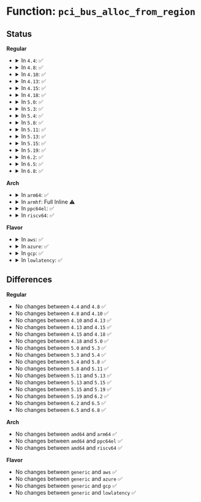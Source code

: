 # Function: <code>pci_bus_alloc_from_region</code>

## Status
<b>Regular</b>
<ul>
<li>
<details>
<summary>In <code>4.4</code>: ✅</summary>

```c
int pci_bus_alloc_from_region(struct pci_bus *bus, struct resource *res, resource_size_t size, resource_size_t align, resource_size_t min, long unsigned int type_mask, resource_size_t (*alignf)(void *, const struct resource *, resource_size_t, resource_size_t), void *alignf_data, struct pci_bus_region *region);
```

**Collision:** Unique Static

**Inline:** No

**Transformation:** False

**Instances:**

```
In drivers/pci/bus.c (ffffffff8142f300)
Location: drivers/pci/bus.c:126
Inline: False
```
**Symbols:**

```
ffffffff8142f300-ffffffff8142f4d7: pci_bus_alloc_from_region (STB_LOCAL)
```
</details>
</li>
<li>
<details>
<summary>In <code>4.8</code>: ✅</summary>

```c
int pci_bus_alloc_from_region(struct pci_bus *bus, struct resource *res, resource_size_t size, resource_size_t align, resource_size_t min, long unsigned int type_mask, resource_size_t (*alignf)(void *, const struct resource *, resource_size_t, resource_size_t), void *alignf_data, struct pci_bus_region *region);
```

**Collision:** Unique Static

**Inline:** No

**Transformation:** False

**Instances:**

```
In drivers/pci/bus.c (ffffffff8147a970)
Location: drivers/pci/bus.c:155
Inline: False
```
**Symbols:**

```
ffffffff8147a970-ffffffff8147ab54: pci_bus_alloc_from_region (STB_LOCAL)
```
</details>
</li>
<li>
<details>
<summary>In <code>4.10</code>: ✅</summary>

```c
int pci_bus_alloc_from_region(struct pci_bus *bus, struct resource *res, resource_size_t size, resource_size_t align, resource_size_t min, long unsigned int type_mask, resource_size_t (*alignf)(void *, const struct resource *, resource_size_t, resource_size_t), void *alignf_data, struct pci_bus_region *region);
```

**Collision:** Unique Static

**Inline:** No

**Transformation:** False

**Instances:**

```
In drivers/pci/bus.c (ffffffff8149bdf0)
Location: drivers/pci/bus.c:155
Inline: False
```
**Symbols:**

```
ffffffff8149bdf0-ffffffff8149bfd4: pci_bus_alloc_from_region (STB_LOCAL)
```
</details>
</li>
<li>
<details>
<summary>In <code>4.13</code>: ✅</summary>

```c
int pci_bus_alloc_from_region(struct pci_bus *bus, struct resource *res, resource_size_t size, resource_size_t align, resource_size_t min, long unsigned int type_mask, resource_size_t (*alignf)(void *, const struct resource *, resource_size_t, resource_size_t), void *alignf_data, struct pci_bus_region *region);
```

**Collision:** Unique Static

**Inline:** No

**Transformation:** False

**Instances:**

```
In drivers/pci/bus.c (ffffffff814a5bd0)
Location: drivers/pci/bus.c:155
Inline: False
```
**Symbols:**

```
ffffffff814a5bd0-ffffffff814a5d9f: pci_bus_alloc_from_region (STB_LOCAL)
```
</details>
</li>
<li>
<details>
<summary>In <code>4.15</code>: ✅</summary>

```c
int pci_bus_alloc_from_region(struct pci_bus *bus, struct resource *res, resource_size_t size, resource_size_t align, resource_size_t min, long unsigned int type_mask, resource_size_t (*alignf)(void *, const struct resource *, resource_size_t, resource_size_t), void *alignf_data, struct pci_bus_region *region);
```

**Collision:** Unique Static

**Inline:** No

**Transformation:** False

**Instances:**

```
In drivers/pci/bus.c (ffffffff814e4a10)
Location: drivers/pci/bus.c:155
Inline: False
```
**Symbols:**

```
ffffffff814e4a10-ffffffff814e4bdf: pci_bus_alloc_from_region (STB_LOCAL)
```
</details>
</li>
<li>
<details>
<summary>In <code>4.18</code>: ✅</summary>

```c
int pci_bus_alloc_from_region(struct pci_bus *bus, struct resource *res, resource_size_t size, resource_size_t align, resource_size_t min, long unsigned int type_mask, resource_size_t (*alignf)(void *, const struct resource *, resource_size_t, resource_size_t), void *alignf_data, struct pci_bus_region *region);
```

**Collision:** Unique Static

**Inline:** No

**Transformation:** False

**Instances:**

```
In drivers/pci/bus.c (ffffffff81513ee0)
Location: drivers/pci/bus.c:154
Inline: False
```
**Symbols:**

```
ffffffff81513ee0-ffffffff815140b4: pci_bus_alloc_from_region (STB_LOCAL)
```
</details>
</li>
<li>
<details>
<summary>In <code>5.0</code>: ✅</summary>

```c
int pci_bus_alloc_from_region(struct pci_bus *bus, struct resource *res, resource_size_t size, resource_size_t align, resource_size_t min, long unsigned int type_mask, resource_size_t (*alignf)(void *, const struct resource *, resource_size_t, resource_size_t), void *alignf_data, struct pci_bus_region *region);
```

**Collision:** Unique Static

**Inline:** No

**Transformation:** False

**Instances:**

```
In drivers/pci/bus.c (ffffffff81529640)
Location: drivers/pci/bus.c:154
Inline: False
```
**Symbols:**

```
ffffffff81529640-ffffffff81529814: pci_bus_alloc_from_region (STB_LOCAL)
```
</details>
</li>
<li>
<details>
<summary>In <code>5.3</code>: ✅</summary>

```c
int pci_bus_alloc_from_region(struct pci_bus *bus, struct resource *res, resource_size_t size, resource_size_t align, resource_size_t min, long unsigned int type_mask, resource_size_t (*alignf)(void *, const struct resource *, resource_size_t, resource_size_t), void *alignf_data, struct pci_bus_region *region);
```

**Collision:** Unique Static

**Inline:** No

**Transformation:** False

**Instances:**

```
In drivers/pci/bus.c (ffffffff815588c0)
Location: drivers/pci/bus.c:154
Inline: False
```
**Symbols:**

```
ffffffff815588c0-ffffffff81558a94: pci_bus_alloc_from_region (STB_LOCAL)
```
</details>
</li>
<li>
<details>
<summary>In <code>5.4</code>: ✅</summary>

```c
int pci_bus_alloc_from_region(struct pci_bus *bus, struct resource *res, resource_size_t size, resource_size_t align, resource_size_t min, long unsigned int type_mask, resource_size_t (*alignf)(void *, const struct resource *, resource_size_t, resource_size_t), void *alignf_data, struct pci_bus_region *region);
```

**Collision:** Unique Static

**Inline:** No

**Transformation:** False

**Instances:**

```
In drivers/pci/bus.c (ffffffff81579e50)
Location: drivers/pci/bus.c:154
Inline: False
```
**Symbols:**

```
ffffffff81579e50-ffffffff8157a024: pci_bus_alloc_from_region (STB_LOCAL)
```
</details>
</li>
<li>
<details>
<summary>In <code>5.8</code>: ✅</summary>

```c
int pci_bus_alloc_from_region(struct pci_bus *bus, struct resource *res, resource_size_t size, resource_size_t align, resource_size_t min, long unsigned int type_mask, resource_size_t (*alignf)(void *, const struct resource *, resource_size_t, resource_size_t), void *alignf_data, struct pci_bus_region *region);
```

**Collision:** Unique Static

**Inline:** No

**Transformation:** False

**Instances:**

```
In drivers/pci/bus.c (ffffffff8161ee90)
Location: drivers/pci/bus.c:154
Inline: False
Direct callers:
  - drivers/pci/bus.c:pci_bus_alloc_resource
  - drivers/pci/bus.c:pci_bus_alloc_resource
```
**Symbols:**

```
ffffffff8161ee90-ffffffff8161f0b0: pci_bus_alloc_from_region (STB_LOCAL)
```
</details>
</li>
<li>
<details>
<summary>In <code>5.11</code>: ✅</summary>

```c
int pci_bus_alloc_from_region(struct pci_bus *bus, struct resource *res, resource_size_t size, resource_size_t align, resource_size_t min, long unsigned int type_mask, resource_size_t (*alignf)(void *, const struct resource *, resource_size_t, resource_size_t), void *alignf_data, struct pci_bus_region *region);
```

**Collision:** Unique Static

**Inline:** No

**Transformation:** False

**Instances:**

```
In drivers/pci/bus.c (ffffffff81645680)
Location: drivers/pci/bus.c:154
Inline: False
Direct callers:
  - drivers/pci/bus.c:pci_bus_alloc_resource
  - drivers/pci/bus.c:pci_bus_alloc_resource
```
**Symbols:**

```
ffffffff81645680-ffffffff816458a0: pci_bus_alloc_from_region (STB_LOCAL)
```
</details>
</li>
<li>
<details>
<summary>In <code>5.13</code>: ✅</summary>

```c
int pci_bus_alloc_from_region(struct pci_bus *bus, struct resource *res, resource_size_t size, resource_size_t align, resource_size_t min, long unsigned int type_mask, resource_size_t (*alignf)(void *, const struct resource *, resource_size_t, resource_size_t), void *alignf_data, struct pci_bus_region *region);
```

**Collision:** Unique Static

**Inline:** No

**Transformation:** False

**Instances:**

```
In drivers/pci/bus.c (ffffffff816283c0)
Location: drivers/pci/bus.c:154
Inline: False
Direct callers:
  - drivers/pci/bus.c:pci_bus_alloc_resource
  - drivers/pci/bus.c:pci_bus_alloc_resource
```
**Symbols:**

```
ffffffff816283c0-ffffffff816285e0: pci_bus_alloc_from_region (STB_LOCAL)
```
</details>
</li>
<li>
<details>
<summary>In <code>5.15</code>: ✅</summary>

```c
int pci_bus_alloc_from_region(struct pci_bus *bus, struct resource *res, resource_size_t size, resource_size_t align, resource_size_t min, long unsigned int type_mask, resource_size_t (*alignf)(void *, const struct resource *, resource_size_t, resource_size_t), void *alignf_data, struct pci_bus_region *region);
```

**Collision:** Unique Static

**Inline:** No

**Transformation:** False

**Instances:**

```
In drivers/pci/bus.c (ffffffff81697cf0)
Location: drivers/pci/bus.c:154
Inline: False
Direct callers:
  - drivers/pci/bus.c:pci_bus_alloc_resource
  - drivers/pci/bus.c:pci_bus_alloc_resource
```
**Symbols:**

```
ffffffff81697cf0-ffffffff81697f2e: pci_bus_alloc_from_region (STB_LOCAL)
```
</details>
</li>
<li>
<details>
<summary>In <code>5.19</code>: ✅</summary>

```c
int pci_bus_alloc_from_region(struct pci_bus *bus, struct resource *res, resource_size_t size, resource_size_t align, resource_size_t min, long unsigned int type_mask, resource_size_t (*alignf)(void *, const struct resource *, resource_size_t, resource_size_t), void *alignf_data, struct pci_bus_region *region);
```

**Collision:** Unique Static

**Inline:** No

**Transformation:** False

**Instances:**

```
In drivers/pci/bus.c (ffffffff817b8f50)
Location: drivers/pci/bus.c:154
Inline: False
Direct callers:
  - drivers/pci/bus.c:pci_bus_alloc_resource
  - drivers/pci/bus.c:pci_bus_alloc_resource
```
**Symbols:**

```
ffffffff817b8f50-ffffffff817b91b8: pci_bus_alloc_from_region (STB_LOCAL)
```
</details>
</li>
<li>
<details>
<summary>In <code>6.2</code>: ✅</summary>

```c
int pci_bus_alloc_from_region(struct pci_bus *bus, struct resource *res, resource_size_t size, resource_size_t align, resource_size_t min, long unsigned int type_mask, resource_size_t (*alignf)(void *, const struct resource *, resource_size_t, resource_size_t), void *alignf_data, struct pci_bus_region *region);
```

**Collision:** Unique Static

**Inline:** No

**Transformation:** False

**Instances:**

```
In drivers/pci/bus.c (ffffffff818d3a40)
Location: drivers/pci/bus.c:154
Inline: False
Direct callers:
  - drivers/pci/bus.c:pci_bus_alloc_resource
  - drivers/pci/bus.c:pci_bus_alloc_resource
```
**Symbols:**

```
ffffffff818d3a40-ffffffff818d3cc3: pci_bus_alloc_from_region (STB_LOCAL)
```
</details>
</li>
<li>
<details>
<summary>In <code>6.5</code>: ✅</summary>

```c
int pci_bus_alloc_from_region(struct pci_bus *bus, struct resource *res, resource_size_t size, resource_size_t align, resource_size_t min, long unsigned int type_mask, resource_size_t (*alignf)(void *, const struct resource *, resource_size_t, resource_size_t), void *alignf_data, struct pci_bus_region *region);
```

**Collision:** Unique Static

**Inline:** No

**Transformation:** False

**Instances:**

```
In drivers/pci/bus.c (ffffffff81916b70)
Location: drivers/pci/bus.c:176
Inline: False
Direct callers:
  - drivers/pci/bus.c:pci_bus_alloc_resource
  - drivers/pci/bus.c:pci_bus_alloc_resource
```
**Symbols:**

```
ffffffff81916b70-ffffffff81916dfe: pci_bus_alloc_from_region (STB_LOCAL)
```
</details>
</li>
<li>
<details>
<summary>In <code>6.8</code>: ✅</summary>

```c
int pci_bus_alloc_from_region(struct pci_bus *bus, struct resource *res, resource_size_t size, resource_size_t align, resource_size_t min, long unsigned int type_mask, resource_size_t (*alignf)(void *, const struct resource *, resource_size_t, resource_size_t), void *alignf_data, struct pci_bus_region *region);
```

**Collision:** Unique Static

**Inline:** No

**Transformation:** False

**Instances:**

```
In drivers/pci/bus.c (ffffffff8195ec40)
Location: drivers/pci/bus.c:176
Inline: False
Direct callers:
  - drivers/pci/bus.c:pci_bus_alloc_resource
  - drivers/pci/bus.c:pci_bus_alloc_resource
```
**Symbols:**

```
ffffffff8195ec40-ffffffff8195eece: pci_bus_alloc_from_region (STB_LOCAL)
```
</details>
</li>
</ul>
<b>Arch</b>
<ul>
<li>
<details>
<summary>In <code>arm64</code>: ✅</summary>

```c
int pci_bus_alloc_from_region(struct pci_bus *bus, struct resource *res, resource_size_t size, resource_size_t align, resource_size_t min, long unsigned int type_mask, resource_size_t (*alignf)(void *, const struct resource *, resource_size_t, resource_size_t), void *alignf_data, struct pci_bus_region *region);
```

**Collision:** Unique Static

**Inline:** No

**Transformation:** False

**Instances:**

```
In drivers/pci/bus.c (ffff8000106dc6b8)
Location: drivers/pci/bus.c:154
Inline: False
```
**Symbols:**

```
ffff8000106dc6b8-ffff8000106dc864: pci_bus_alloc_from_region (STB_LOCAL)
```
</details>
</li>
<li>
<details>
<summary>In <code>armhf</code>: Full Inline ⚠️</summary>

**Collision:** Unique Static

**Inline:** Full

**Transformation:** False

**Instances:**

```
In drivers/pci/bus.c (c0878450)
Location: drivers/pci/bus.c:154
Inline: True
Inline callers:
  - drivers/pci/bus.c:pci_bus_alloc_resource
```
</details>
</li>
<li>
<details>
<summary>In <code>ppc64el</code>: ✅</summary>

```c
int pci_bus_alloc_from_region(struct pci_bus *bus, struct resource *res, resource_size_t size, resource_size_t align, resource_size_t min, long unsigned int type_mask, resource_size_t (*alignf)(void *, const struct resource *, resource_size_t, resource_size_t), void *alignf_data, struct pci_bus_region *region);
```

**Collision:** Unique Static

**Inline:** No

**Transformation:** False

**Instances:**

```
In drivers/pci/bus.c (c000000000854680)
Location: drivers/pci/bus.c:154
Inline: False
```
**Symbols:**

```
c000000000854680-c0000000008548ac: pci_bus_alloc_from_region (STB_LOCAL)
```
</details>
</li>
<li>
<details>
<summary>In <code>riscv64</code>: ✅</summary>

```c
int pci_bus_alloc_from_region(struct pci_bus *bus, struct resource *res, resource_size_t size, resource_size_t align, resource_size_t min, long unsigned int type_mask, resource_size_t (*alignf)(void *, const struct resource *, resource_size_t, resource_size_t), void *alignf_data, struct pci_bus_region *region);
```

**Collision:** Unique Static

**Inline:** No

**Transformation:** False

**Instances:**

```
In drivers/pci/bus.c (ffffffe0004b4c54)
Location: drivers/pci/bus.c:154
Inline: False
```
**Symbols:**

```
ffffffe0004b4c54-ffffffe0004b4dc2: pci_bus_alloc_from_region (STB_LOCAL)
```
</details>
</li>
</ul>
<b>Flavor</b>
<ul>
<li>
<details>
<summary>In <code>aws</code>: ✅</summary>

```c
int pci_bus_alloc_from_region(struct pci_bus *bus, struct resource *res, resource_size_t size, resource_size_t align, resource_size_t min, long unsigned int type_mask, resource_size_t (*alignf)(void *, const struct resource *, resource_size_t, resource_size_t), void *alignf_data, struct pci_bus_region *region);
```

**Collision:** Unique Static

**Inline:** No

**Transformation:** False

**Instances:**

```
In drivers/pci/bus.c (ffffffff8156e370)
Location: drivers/pci/bus.c:154
Inline: False
```
**Symbols:**

```
ffffffff8156e370-ffffffff8156e544: pci_bus_alloc_from_region (STB_LOCAL)
```
</details>
</li>
<li>
<details>
<summary>In <code>azure</code>: ✅</summary>

```c
int pci_bus_alloc_from_region(struct pci_bus *bus, struct resource *res, resource_size_t size, resource_size_t align, resource_size_t min, long unsigned int type_mask, resource_size_t (*alignf)(void *, const struct resource *, resource_size_t, resource_size_t), void *alignf_data, struct pci_bus_region *region);
```

**Collision:** Unique Static

**Inline:** No

**Transformation:** False

**Instances:**

```
In drivers/pci/bus.c (ffffffff8155cad0)
Location: drivers/pci/bus.c:154
Inline: False
```
**Symbols:**

```
ffffffff8155cad0-ffffffff8155cca4: pci_bus_alloc_from_region (STB_LOCAL)
```
</details>
</li>
<li>
<details>
<summary>In <code>gcp</code>: ✅</summary>

```c
int pci_bus_alloc_from_region(struct pci_bus *bus, struct resource *res, resource_size_t size, resource_size_t align, resource_size_t min, long unsigned int type_mask, resource_size_t (*alignf)(void *, const struct resource *, resource_size_t, resource_size_t), void *alignf_data, struct pci_bus_region *region);
```

**Collision:** Unique Static

**Inline:** No

**Transformation:** False

**Instances:**

```
In drivers/pci/bus.c (ffffffff8156dba0)
Location: drivers/pci/bus.c:154
Inline: False
```
**Symbols:**

```
ffffffff8156dba0-ffffffff8156dd74: pci_bus_alloc_from_region (STB_LOCAL)
```
</details>
</li>
<li>
<details>
<summary>In <code>lowlatency</code>: ✅</summary>

```c
int pci_bus_alloc_from_region(struct pci_bus *bus, struct resource *res, resource_size_t size, resource_size_t align, resource_size_t min, long unsigned int type_mask, resource_size_t (*alignf)(void *, const struct resource *, resource_size_t, resource_size_t), void *alignf_data, struct pci_bus_region *region);
```

**Collision:** Unique Static

**Inline:** No

**Transformation:** False

**Instances:**

```
In drivers/pci/bus.c (ffffffff81588080)
Location: drivers/pci/bus.c:154
Inline: False
```
**Symbols:**

```
ffffffff81588080-ffffffff81588254: pci_bus_alloc_from_region (STB_LOCAL)
```
</details>
</li>
</ul>

## Differences
<b>Regular</b>
<ul>
<li>
No changes between <code>4.4</code> and <code>4.8</code> ✅
</li>
<li>
No changes between <code>4.8</code> and <code>4.10</code> ✅
</li>
<li>
No changes between <code>4.10</code> and <code>4.13</code> ✅
</li>
<li>
No changes between <code>4.13</code> and <code>4.15</code> ✅
</li>
<li>
No changes between <code>4.15</code> and <code>4.18</code> ✅
</li>
<li>
No changes between <code>4.18</code> and <code>5.0</code> ✅
</li>
<li>
No changes between <code>5.0</code> and <code>5.3</code> ✅
</li>
<li>
No changes between <code>5.3</code> and <code>5.4</code> ✅
</li>
<li>
No changes between <code>5.4</code> and <code>5.8</code> ✅
</li>
<li>
No changes between <code>5.8</code> and <code>5.11</code> ✅
</li>
<li>
No changes between <code>5.11</code> and <code>5.13</code> ✅
</li>
<li>
No changes between <code>5.13</code> and <code>5.15</code> ✅
</li>
<li>
No changes between <code>5.15</code> and <code>5.19</code> ✅
</li>
<li>
No changes between <code>5.19</code> and <code>6.2</code> ✅
</li>
<li>
No changes between <code>6.2</code> and <code>6.5</code> ✅
</li>
<li>
No changes between <code>6.5</code> and <code>6.8</code> ✅
</li>
</ul>
<b>Arch</b>
<ul>
<li>
No changes between <code>amd64</code> and <code>arm64</code> ✅
</li>
<li>
No changes between <code>amd64</code> and <code>ppc64el</code> ✅
</li>
<li>
No changes between <code>amd64</code> and <code>riscv64</code> ✅
</li>
</ul>
<b>Flavor</b>
<ul>
<li>
No changes between <code>generic</code> and <code>aws</code> ✅
</li>
<li>
No changes between <code>generic</code> and <code>azure</code> ✅
</li>
<li>
No changes between <code>generic</code> and <code>gcp</code> ✅
</li>
<li>
No changes between <code>generic</code> and <code>lowlatency</code> ✅
</li>
</ul>
